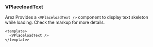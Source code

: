 ### VPlaceloadText

Arez Provides a `<VPlaceloadText />` component to display text skeleton
while loading. Check the markup for more details.

<!--code-->

```vue
<template>
  <VPlaceloadText />
</template>
```

<!--/code-->

<!--example-->

<VPlaceloadText />

<!--/example-->
